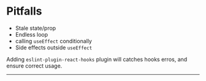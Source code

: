 # Pitfalls

- Stale state/prop
- Endless loop
- calling `useEffect` conditionally
- Side effects outside `useEffect`

Adding `eslint-plugin-react-hooks` plugin will catches hooks erros, and ensure correct usage.

---

